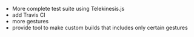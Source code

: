 - More complete test suite using Telekinesis.js
- add Travis CI
- more gestures
- provide tool to make custom builds that includes only certain gestures